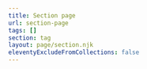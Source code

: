 ```yaml
---
title: Section page
url: section-page
tags: []
section: tag
layout: page/section.njk
eleventyExcludeFromCollections: false
---
```

